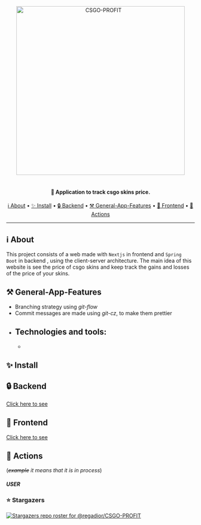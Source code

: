 <div align="center">
 <img
  width="450"
 alt="CSGO-PROFIT"
 src="https://i.imgur.com/JVBpxk8.png">
<br>
<br>

<h4>
  🚀 Application to track csgo skins price.
</h4>

 <a href="#ℹ️-about">ℹ️ About</a> •
 <a href="#-install"> ✨ Install</a> •
 <a href="#-backend"> 🔒 Backend</a> •
 <a href="#-general-app-features"> ⚒ General-App-Features</a> •
 <a href="#-frontend"> 🔑 Frontend</a> •
 <a href="#-actions">🌚 Actions</a>

</div>

---

## ℹ️ About

This project consists of a web made with `Nextjs` in frontend and `Spring Boot` in backend , using the client-server architecture. The main idea of this website is see the price of csgo skins and keep track the gains and losses of the price of your skins.

## ⚒ General-App-Features
- Branching strategy using *git-flow*
- Commit messages are made using *git-cz*, to make them prettier
- Technologies and tools:
  - 
  - 

## ✨ Install

## 🔒 Backend
[Click here to see](backend/README.md)

## 🔑 Frontend
[Click here to see](frontend/README.md)
## 🌚 Actions
(*~~example~~ it means that it is in process*)
##### USER

### ⭐ Stargazers

[![Stargazers repo roster for @regadior/CSGO-PROFIT](https://reporoster.com/stars/regadior/CSGO-PROFIT)](https://github.com/regadior/CSGO-PROFIT/stargazers)

